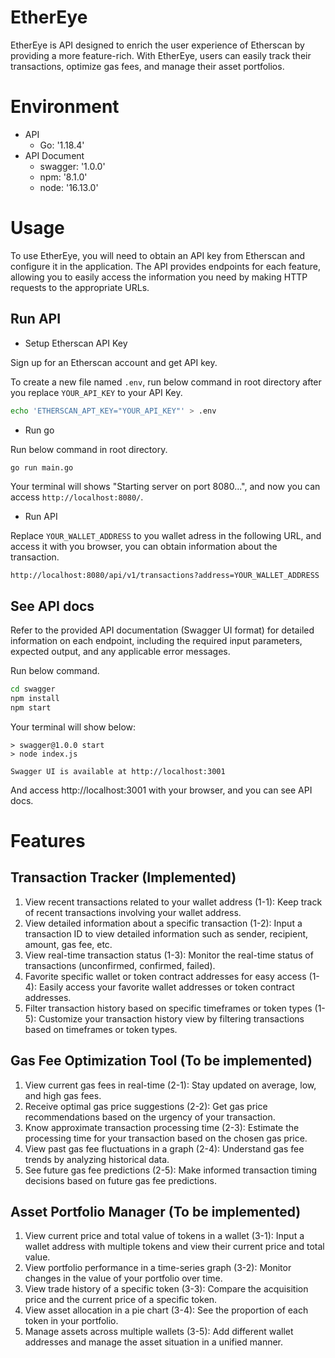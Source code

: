 # EtherEye

EtherEye is API designed to enrich the user experience of Etherscan by providing a more feature-rich. With EtherEye, users can easily track their transactions, optimize gas fees, and manage their asset portfolios.

# Environment

- API
  - Go: '1.18.4'
- API Document
  - swagger: '1.0.0'
  - npm: '8.1.0'
  - node: '16.13.0'

# Usage

To use EtherEye, you will need to obtain an API key from Etherscan and configure it in the application. The API provides endpoints for each feature, allowing you to easily access the information you need by making HTTP requests to the appropriate URLs.

## Run API

- Setup Etherscan API Key

Sign up for an Etherscan account and get API key.

To create a new file named `.env`, run below command in root directory after you replace `YOUR_API_KEY` to your API Key.

```sh
echo 'ETHERSCAN_APT_KEY="YOUR_API_KEY"' > .env
```

- Run go

Run below command in root directory.

```sh
go run main.go
```

Your terminal will shows "Starting server on port 8080...", and now you can access `http://localhost:8080/`.

- Run API

Replace `YOUR_WALLET_ADDRESS` to you wallet adress in the following URL, and access it with you browser, you can obtain information about the transaction.

```
http://localhost:8080/api/v1/transactions?address=YOUR_WALLET_ADDRESS
```

## See API docs

Refer to the provided API documentation (Swagger UI format) for detailed information on each endpoint, including the required input parameters, expected output, and any applicable error messages.

Run below command.

```sh
cd swagger
npm install
npm start
```

Your terminal will show below:

```
> swagger@1.0.0 start
> node index.js

Swagger UI is available at http://localhost:3001
```

And access http://localhost:3001 with your browser, and you can see API docs.

# Features

## Transaction Tracker (Implemented)

1. View recent transactions related to your wallet address (1-1): Keep track of recent transactions involving your wallet address.
2. View detailed information about a specific transaction (1-2): Input a transaction ID to view detailed information such as sender, recipient, amount, gas fee, etc.
3. View real-time transaction status (1-3): Monitor the real-time status of transactions (unconfirmed, confirmed, failed).
4. Favorite specific wallet or token contract addresses for easy access (1-4): Easily access your favorite wallet addresses or token contract addresses.
5. Filter transaction history based on specific timeframes or token types (1-5): Customize your transaction history view by filtering transactions based on timeframes or token types.

## Gas Fee Optimization Tool (To be implemented)

1. View current gas fees in real-time (2-1): Stay updated on average, low, and high gas fees.
2. Receive optimal gas price suggestions (2-2): Get gas price recommendations based on the urgency of your transaction.
3. Know approximate transaction processing time (2-3): Estimate the processing time for your transaction based on the chosen gas price.
4. View past gas fee fluctuations in a graph (2-4): Understand gas fee trends by analyzing historical data.
5. See future gas fee predictions (2-5): Make informed transaction timing decisions based on future gas fee predictions.

## Asset Portfolio Manager (To be implemented)

1. View current price and total value of tokens in a wallet (3-1): Input a wallet address with multiple tokens and view their current price and total value.
2. View portfolio performance in a time-series graph (3-2): Monitor changes in the value of your portfolio over time.
3. View trade history of a specific token (3-3): Compare the acquisition price and the current price of a specific token.
4. View asset allocation in a pie chart (3-4): See the proportion of each token in your portfolio.
5. Manage assets across multiple wallets (3-5): Add different wallet addresses and manage the asset situation in a unified manner.
